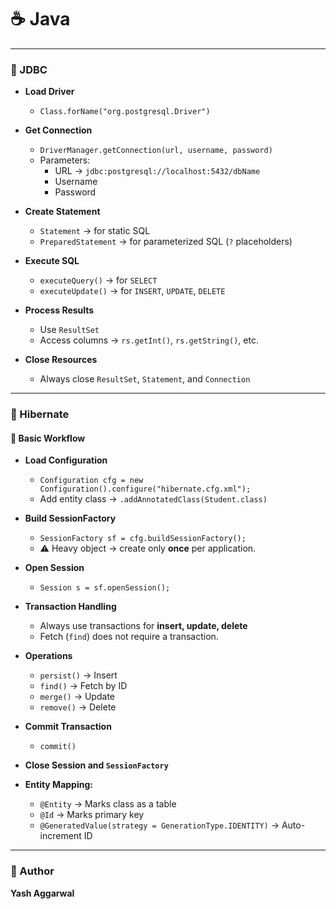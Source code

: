 # ☕ Java 

---
### 🔹 JDBC

- **Load Driver**
    - `Class.forName("org.postgresql.Driver")`

- **Get Connection**
    - `DriverManager.getConnection(url, username, password)`
    - Parameters:
        - URL → `jdbc:postgresql://localhost:5432/dbName`
        - Username
        - Password

- **Create Statement**
    - `Statement` → for static SQL
    - `PreparedStatement` → for parameterized SQL (`?` placeholders)

- **Execute SQL**
    - `executeQuery()` → for `SELECT`
    - `executeUpdate()` → for `INSERT`, `UPDATE`, `DELETE`

- **Process Results**
    - Use `ResultSet`
    - Access columns → `rs.getInt()`, `rs.getString()`, etc.

- **Close Resources**
    - Always close `ResultSet`, `Statement`, and `Connection`

---

### 🔹 Hibernate

#### 🧱 Basic Workflow

- **Load Configuration**
    - `Configuration cfg = new Configuration().configure("hibernate.cfg.xml");`
    - Add entity class → `.addAnnotatedClass(Student.class)`

- **Build SessionFactory**
    - `SessionFactory sf = cfg.buildSessionFactory();`
    - ⚠️ Heavy object → create only **once** per application.

- **Open Session**
    - `Session s = sf.openSession();`

- **Transaction Handling**
    - Always use transactions for **insert, update, delete**
    - Fetch (`find`) does not require a transaction.

- **Operations**
    - `persist()` → Insert
    - `find()` → Fetch by ID
    - `merge()` → Update
    - `remove()` → Delete

- **Commit Transaction** 
    - `commit()`
  
- **Close Session and `SessionFactory`**

- **Entity Mapping:**
    - `@Entity` → Marks class as a table
    - `@Id` → Marks primary key
    - `@GeneratedValue(strategy = GenerationType.IDENTITY)` → Auto-increment ID

---

### 🧾 Author

**Yash Aggarwal**